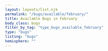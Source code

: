 ```yaml
---
layout: layouts/list.njk
permalink: "/bugs/available/february/"
title: Available Bugs in February
body_class: bugs
filter_by_tag: "type_bugs_available_february"
type: "bugs"
listing: "bugs"
hemisphere: ""
---
```

